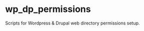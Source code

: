 wp_dp_permissions
=================

Scripts for Wordpress &amp; Drupal web directory permissions setup.

